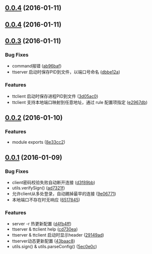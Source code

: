 <a name="0.0.4"></a>
## [0.0.4](https://github.com/leizongmin/tcp-tunnel/compare/v0.0.4...v0.0.4) (2016-01-11)




<a name="0.0.4"></a>
## [0.0.4](https://github.com/leizongmin/tcp-tunnel/compare/v0.0.3...v0.0.4) (2016-01-11)




<a name="0.0.3"></a>
## [0.0.3](https://github.com/leizongmin/tcp-tunnel/compare/v0.0.2...v0.0.3) (2016-01-11)


### Bug Fixes

* command报错 ([ab96baf](https://github.com/leizongmin/tcp-tunnel/commit/ab96baf))
* ttserver 启动时保存PID到文件，以端口号命名 ([dbbe12a](https://github.com/leizongmin/tcp-tunnel/commit/dbbe12a))

### Features

* ttclient 启动时保存进程PID到文件 ([3d05ac0](https://github.com/leizongmin/tcp-tunnel/commit/3d05ac0))
* ttclient 支持本地端口映射到任意地址，通过 rule 配置项指定 ([e2967db](https://github.com/leizongmin/tcp-tunnel/commit/e2967db))



<a name="0.0.2"></a>
## [0.0.2](https://github.com/leizongmin/tcp-tunnel/compare/v0.0.1...v0.0.2) (2016-01-10)


### Features

* module exports ([8e33cc2](https://github.com/leizongmin/tcp-tunnel/commit/8e33cc2))



<a name="0.0.1"></a>
## [0.0.1](https://github.com/leizongmin/tcp-tunnel/compare/5ec0e0c...v0.0.1) (2016-01-09)


### Bug Fixes

* client密码校验失败自动断开连接 ([d3f89bb](https://github.com/leizongmin/tcp-tunnel/commit/d3f89bb))
* utils.verifySign() ([ad7321f](https://github.com/leizongmin/tcp-tunnel/commit/ad7321f))
* 允许client从多处登录，自动踢掉最早的连接 ([9e06771](https://github.com/leizongmin/tcp-tunnel/commit/9e06771))
* 本地端口不存在时无响应 ([6517845](https://github.com/leizongmin/tcp-tunnel/commit/6517845))

### Features

* server -r 热更新配置 ([d4fb4ff](https://github.com/leizongmin/tcp-tunnel/commit/d4fb4ff))
* ttserver & ttclient help ([cd730ea](https://github.com/leizongmin/tcp-tunnel/commit/cd730ea))
* ttserver & ttclient 启动时显示header ([29149ad](https://github.com/leizongmin/tcp-tunnel/commit/29149ad))
* ttserver动态更新配置 ([43baac8](https://github.com/leizongmin/tcp-tunnel/commit/43baac8))
* utils.sign() & utils.parseConfig() ([5ec0e0c](https://github.com/leizongmin/tcp-tunnel/commit/5ec0e0c))



